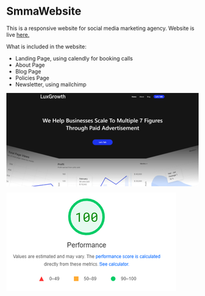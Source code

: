 # SmmaWebsite
This is a responsive website for social media marketing agency. Website is live [here.](https://www.luxgrowth.io)

What is included in the website:
- Landing Page, using calendly for booking calls
- About Page
- Blog Page
- Policies Page
- Newsletter, using mailchimp

![website image](images/image.jpg)

![website image](images/image-2.jpg)

